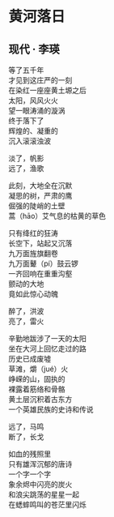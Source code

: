 # 黄河落日 
## 现代 · 李瑛
等了五千年<br>
才见到这庄严的一刻<br>
在染红一座座黄土塬之后<br>
太阳，风风火火<br>
望一眼涛涌的漩涡<br>
终于落下了<br>
辉煌的、凝重的<br>
沉入滚滚浊波<br>

淡了，帆影<br>
远了，渔歌<br>

此刻，大地全在沉默<br>
凝思的树，严肃的鹰<br>
倔强的陡峭的土壁<br>
蒿（hāo）艾气息的枯黄的草色<br>

只有绛红的狂涛<br>
长空下，站起又沉落<br>
九万面旌旗翻卷<br>
九万面鼙（pí）鼓云锣<br>
一齐回响在重重沟壑<br>
颤动的大地<br>
竟如此惊心动魄<br>

醉了，洪波<br>
亮了，雷火<br>

辛勤地跋涉了一天的太阳<br>
坐在大河上回忆走过的路<br>
历史已成废墟<br>
草滩，爝（jué）火<br>
峥嵘的山，固执的<br>
裸露着筋络和骨骼<br>
黄土层沉积着古东方<br>
一个英雄民族的史诗和传说<br>

远了，马鸣<br>
断了，长戈<br>

如血的残照里<br>
只有雄浑沉郁的唐诗<br>
一个字一个字<br>
象余烬中闪亮的炭火<br>
和浪尖跳荡的星星一起<br>
在蟋蟀鸣叫的苍茫里闪烁<br>
